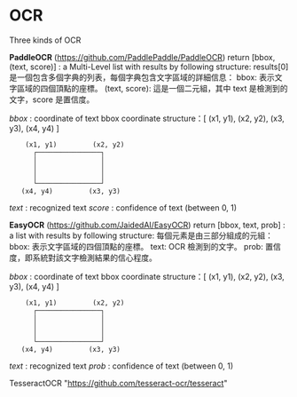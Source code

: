 # OCR
Three kinds of OCR



**PaddleOCR** (https://github.com/PaddlePaddle/PaddleOCR)
return [bbox, (text, score)] : a Multi-Level list with results by following structure:
     results[0] 是一個包含多個字典的列表，每個字典包含文字區域的詳細信息：
          bbox: 表示文字區域的四個頂點的座標。
          (text, score): 這是一個二元組，其中 text 是檢測到的文字，score 是置信度。

*bbox* : coordinate of text bbox
     coordinate structure：[ (x1, y1), (x2, y2), (x3, y3), (x4, y4) ]
   
        (x1, y1)         (x2, y2)
          ┌────────────────┐
          │                │
          │                │
          │                │
          └────────────────┘
       (x4, y4)         (x3, y3)

*text* : recognized text
*score* : confidence of text (between 0, 1)



**EasyOCR** (https://github.com/JaidedAI/EasyOCR)
return [bbox, text, prob] : a list with results by following structure:
     每個元素是由三部分組成的元組：
          bbox: 表示文字區域的四個頂點的座標。
          text: OCR 檢測到的文字。
          prob: 置信度，即系統對該文字檢測結果的信心程度。

*bbox* : coordinate of text bbox
     coordinate structure：[ (x1, y1), (x2, y2), (x3, y3), (x4, y4) ]
   
        (x1, y1)         (x2, y2)
          ┌────────────────┐
          │                │
          │                │
          │                │
          └────────────────┘
       (x4, y4)         (x3, y3)

*text* : recognized text
*prob* : confidence of text (between 0, 1)


TesseractOCR
"https://github.com/tesseract-ocr/tesseract"
